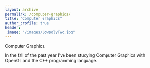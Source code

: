 ```yaml
---
layout: archive
permalink: /computer-graphics/
title: "Computer Graphics"
author_profile: true
header:
 image: "/images/lowpolyTwo.jpg"
---
```


Computer Graphics.

In the fall of the past year I've been studying Computer Graphics with OpenGL and the C++ programming language.


